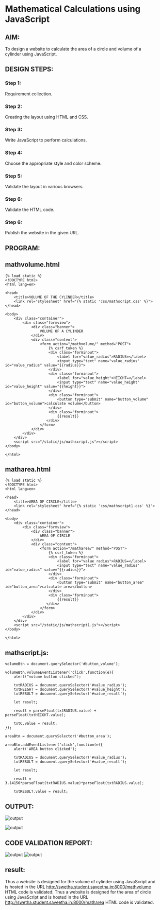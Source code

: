 # Mathematical Calculations using JavaScript
## AIM:
To design a website to calculate the area of a circle and volume of a cylinder using JavaScript.

## DESIGN STEPS:
### Step 1: 
Requirement collection.
### Step 2:
Creating the layout using HTML and CSS.
### Step 3:
Write JavaScript to perform calculations.
### Step 4:
Choose the appropriate style and color scheme.
### Step 5:
Validate the layout in various browsers.
### Step 6:
Validate the HTML code.
### Step 6:
Publish the website in the given URL.


## PROGRAM:

## mathvolume.html
```
{% load static %}
<!DOCTYPE html>
<html lang=en>

<head>
    <title>VOLUME OF THE CYLINDER</title>
    <link rel="stylesheet" href="{% static 'css/mathscript.css' %}">
</head>

<body>
    <div class="container">
        <div class="formview">
            <div class="banner">
                VOLUME OF A CYLINDER
            </div>
            <div class="content">
                <form action="/mathvolume/" method="POST">
                    {% csrf_token %}
                    <div class="forminput">
                        <label for="value_radius">RADIUS=</label>
                        <input type="text" name="value_radius" id="value_radius" value="{{radius}}">
                    </div>
                    <div class="forminput">
                        <label for="value_height">HEIGHT=</label>
                        <input type="text" name="value_height" id="value_height" value="{{height}}">
                    </div>
                    <div class="forminput">
                        <button type="submit" name="button_volume" id="button_volume">calculate volume</button>
                    </div>
                    <div class="forminput">
                        {{result}}
                   </div>
                </form>
            </div>
        </div>
    </div>
    <script src="/static/js/mathscript.js"></script>
</body>

</html>
```
## matharea.html
```
{% load static %}
<!DOCTYPE html>
<html lang=en>

<head>
    <title>AREA OF CIRCLE</title>
    <link rel="stylesheet" href="{% static 'css/mathscript1.css' %}">
</head>

<body>
    <div class="container">
        <div class="formview">
            <div class="banner">
                AREA OF CIRCLE
            </div>
            <div class="content">
                <form action="/matharea/" method="POST">
                    {% csrf_token %}
                    <div class="forminput">
                        <label for="value_radius">RADIUS=</label>
                        <input type="text" name="value_radius" id="value_radius" value="{{radius}}">
                    </div>
                    <div class="forminput">
                        <button type="submit" name="button_area" id="button_area">calculate area</button>
                    </div>
                    <div class="forminput">
                        {{result}}
                   </div>
                </form>
            </div>
        </div>
    </div>
    <script src="/static/js/mathscript1.js"></script>
</body>

</html>
```
## mathscript.js:
```
volumeBtn = document.querySelector('#button_volume');

volumeBtn.volumeEventListener('click',function(e){
    alert("volume button clicked");

    txtRADIUS = document.querySelector('#value_radius');
    txtHEIGHT = document.querySelector('#value_height');
    txtRESULT = document.querySelector('#value_result');
     
    let result;

    result = parseFloat(txtRADIUS.value) + parseFloat(txtHEIGHT.value);

    txtC.value = result;
});

areaBtn = document.querySelector('#button_area');

areaBtn.addEventListener('click',function(e){
    alert('AREA button clicked');

    txtRADIUS = document.querySelector('#value_radius');
    txtRESULT = document.querySelector('#value_result');

    let result;

    result = 3.14156*parseFloat(txtRADIUS.value)*parseFloat(txtRADIUS.value);

    txtRESULT.value = result;
```

## OUTPUT:
![output](./static/imgage/cylinderoutput.jpg)

![output](./static/image/radiusoutput.jpg)



## CODE VALIDATION REPORT:
![output](./static/image/mathvolume.jpg)
![output](./static/image/matharea.jpg)

## result:
Thus a website is designed for the volume of cylinder using JavaScript and is hosted in the URL http://swetha.student.saveetha.in:8000/mathvolume  HTML code is validated.
Thus a website is designed for the area of circle using JavaScript and is hosted in the URL http://swetha.student.saveetha.in:8000/matharea HTML code is validated.